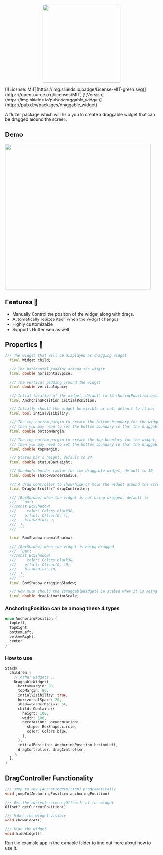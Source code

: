 <p align="center">
  <img width="256" src="https://github.com/adar2378/draggable_widget/raw/master/demo/logo.png">
</p>
[![License: MIT](https://img.shields.io/badge/License-MIT-green.svg)](https://opensource.org/licenses/MIT) [![Version](https://img.shields.io/pub/v/draggable_widget)](https://pub.dev/packages/draggable_widget)

A flutter package which will help you to create a draggable widget that can be dragged around the screen.

## Demo

<img src="https://github.com/adar2378/draggable_widget/raw/master/demo/demo.gif" height="480">

## Features 💚

- Manually Control the position of the widget along with drags.
- Automatically resizes itself when the widget changes
- Highly customizable
- Supports Flutter web as well

## Properties 🔖

```Dart
/// The widget that will be displayed as dragging widget
  final Widget child;

  /// The horizontal padding around the widget
  final double horizontalSpace;

  /// The vertical padding around the widget
  final double verticalSpace;

  /// Intial location of the widget, default to [AnchoringPosition.bottomRight]
  final AnchoringPosition initialPosition;

  /// Intially should the widget be visible or not, default to [true]
  final bool intialVisibility;

  /// The top bottom pargin to create the bottom boundary for the widget, for example if you have a [BottomNavigationBar],
  /// then you may need to set the bottom boundary so that the draggable button can't get on top of the [BottomNavigationBar]
  final double bottomMargin;

  /// The top bottom pargin to create the top boundary for the widget, for example if you have a [AppBar],
  /// then you may need to set the bottom boundary so that the draggable button can't get on top of the [AppBar]
  final double topMargin;

  /// Status bar's height, default to 24
  final double statusBarHeight;

  /// Shadow's border radius for the draggable widget, default to 10
  final double shadowBorderRadius;

  /// A drag controller to show/hide or move the widget around the screen
  final DragController? dragController;

  /// [BoxShadow] when the widget is not being dragged, default to
  /// ```Dart
  ///const BoxShadow(
  ///     color: Colors.black38,
  ///    offset: Offset(0, 4),
  ///    blurRadius: 2,
  ///  ),
  /// ```

  final BoxShadow normalShadow;

  /// [BoxShadow] when the widget is being dragged
  ///```Dart
  ///const BoxShadow(
  ///     color: Colors.black38,
  ///    offset: Offset(0, 10),
  ///    blurRadius: 10,
  ///  ),
  /// ```
  final BoxShadow draggingShadow;

  /// How much should the [DraggableWidget] be scaled when it is being dragged, default to 1.1
  final double dragAnimationScale;

```

### AnchoringPosition can be among these 4 types

```Dart
enum AnchoringPosition {
  topLeft,
  topRight,
  bottomLeft,
  bottomRight,
  center
}
```

### How to use

```Dart
Stack(
  children:[
    // other widgets...
    DraggableWidget(
      bottomMargin: 80,
      topMargin: 80,
      intialVisibility: true,
      horizontalSpace: 20,
      shadowBorderRadius: 50,
      child: Container(
        height: 100,
        width: 100,
        decoration: BoxDecoration(
          shape: BoxShape.circle,
          color: Colors.blue,
        ),
      ),
      initialPosition: AnchoringPosition.bottomLeft,
      dragController: dragController,
    ),
  ],
)
```

## DragController Functionality

```Dart
/// Jump to any [AnchoringPosition] programatically
void jumpTo(AnchoringPosition anchoringPosition)

/// Get the current screen [Offset?] of the widget
Offset? getCurrentPosition()

/// Makes the widget visible
void showWidget()

/// Hide the widget
void hideWidget()
```

Run the example app in the exmaple folder to find out more about how to use it.
